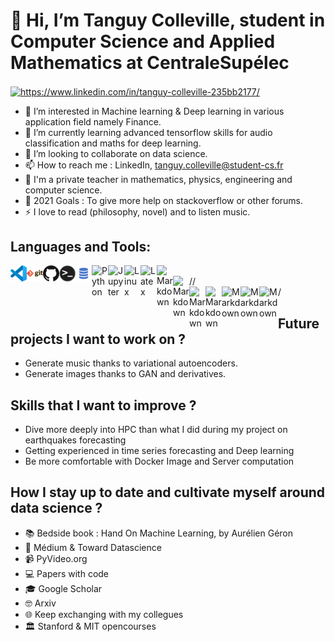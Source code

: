 # 👋 Hi, I’m Tanguy Colleville, student in Computer Science and Applied Mathematics at CentraleSupélec
[<img align="center" alt="https://www.linkedin.com/in/tanguy-colleville-235bb2177/" width="22px" src="https://cdn.jsdelivr.net/npm/simple-icons@v3/icons/linkedin.svg" />](https://www.linkedin.com/in/tanguy-colleville/)


- 👀 I’m interested in Machine learning & Deep learning in various application field namely Finance. 
- 🌱 I’m currently learning advanced tensorflow skills for audio classification and maths for deep learning. 
- 💞️ I’m looking to collaborate on data science. 
- 📫 How to reach me : LinkedIn, tanguy.colleville@student-cs.fr
- 🔭 I'm a private teacher in mathematics, physics, engineering and computer science.
- 🥅 2021 Goals : To give more help on stackoverflow or other forums.
- ⚡ I love to read (philosophy, novel) and to listen music. 


## Languages and Tools:

[<img align="left" alt="Visual Studio Code" width="26px" src="https://raw.githubusercontent.com/github/explore/80688e429a7d4ef2fca1e82350fe8e3517d3494d/topics/visual-studio-code/visual-studio-code.png" />]()
[<img align="left" alt="Git" width="26px" src="https://raw.githubusercontent.com/github/explore/80688e429a7d4ef2fca1e82350fe8e3517d3494d/topics/git/git.png" />]()
[<img align="left" alt="GitHub" width="26px" src="https://raw.githubusercontent.com/github/explore/78df643247d429f6cc873026c0622819ad797942/topics/github/github.png" />]()
[<img align="left" alt="Terminal" width="26px" src="https://raw.githubusercontent.com/github/explore/80688e429a7d4ef2fca1e82350fe8e3517d3494d/topics/terminal/terminal.png" />]()
[<img align="left" alt="SQL" width="26px" src="https://raw.githubusercontent.com/github/explore/80688e429a7d4ef2fca1e82350fe8e3517d3494d/topics/sql/sql.png" />]()
[<img align="left" alt="Python" width="26px" src="https://upload.wikimedia.org/wikipedia/commons/thumb/c/c3/Python-logo-notext.svg/1200px-Python-logo-notext.svg.png" />]()
[<img align="left" alt="Jupyter" width="26px" src="https://upload.wikimedia.org/wikipedia/commons/thumb/3/38/Jupyter_logo.svg/1200px-Jupyter_logo.svg.png" />]()
[<img align="left" alt="Linux" width="26px" src="https://upload.wikimedia.org/wikipedia/commons/thumb/2/2b/Tux-simple.svg/154px-Tux-simple.svg.png" />]()
[<img align="left" alt="Latex" width="26px" src="https://upload.wikimedia.org/wikipedia/commons/thumb/9/92/LaTeX_logo.svg/2560px-LaTeX_logo.svg.png" />]()
[<img align="left" alt="Markdown" width="26px" src="https://upload.wikimedia.org/wikipedia/commons/thumb/4/48/Markdown-mark.svg/1280px-Markdown-mark.svg.png" />]()  
//
[<img align="left" alt="Markdown" width="26px" src="https://upload.wikimedia.org/wikipedia/commons/1/18/ISO_C%2B%2B_Logo.svg" />]()  
[<img align="left" alt="Markdown" width="26px" src="https://upload.wikimedia.org/wikipedia/commons/thumb/f/f3/Apache_Spark_logo.svg/1200px-Apache_Spark_logo.svg.png" />]() 
[<img align="left" alt="Markdown" width="26px" src="https://upload.wikimedia.org/wikipedia/commons/thumb/0/05/Apache_kafka.svg/1200px-Apache_kafka.svg.png" />]() 
[<img align="left" alt="Markdown" width="30px" src="https://d1.awsstatic.com/acs/characters/Logos/Docker-Logo_Horizontel_279x131.b8a5c41e56b77706656d61080f6a0217a3ba356d.png" />]() 
[<img align="left" alt="Markdown" width="30px" src="https://www.filytech.com/images/blog/s3.png" />]() 
[<img align="left" alt="Markdown" width="30px" src="https://sysreseau.net/wp-content/uploads/2020/09/ec2-1.png" />]() /

## Future projects I want to work on ? 
- Generate music thanks to variational autoencoders.
- Generate images thanks to GAN and derivatives. 

## Skills that I want to improve ? 
- Dive more deeply into HPC than what I did during my project on earthquakes forecasting
- Getting experienced in time series forecasting and Deep learning
- Be more comfortable with Docker Image and Server computation

## How I stay up to date and cultivate myself around data science ? 
- :books: Bedside book : Hand On Machine Learning, by Aurélien Géron
- :rocket: Médium & Toward Datascience 
- :video_camera: PyVideo.org
- :computer: Papers with code 
- :mortar_board: Google Scholar
- :nerd_face: Arxiv
- :globe_with_meridians: Keep exchanging with my collegues
- :classical_building: Stanford & MIT opencourses
